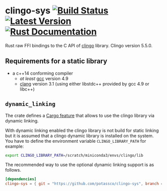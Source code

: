# clingo-sys [![Build Status](https://github.com/potassco/clingo-sys/workflows/CI%20Test/badge.svg)](https://github.com/potassco/clingo-sys)[![Latest Version](https://img.shields.io/crates/v/clingo-sys.svg)](https://crates.io/crates/clingo-sys)[![Rust Documentation](https://docs.rs/clingo-sys/badge.svg)](https://docs.rs/clingo-sys)

Rust raw FFI bindings to the C API of [clingo](https://github.com/potassco/clingo) library.
Clingo version 5.5.0.

## Requirements for a static library

- a c++14 conforming compiler
  - *at least* [gcc](https://gcc.gnu.org/) version 4.9
  - [clang](http://clang.llvm.org/) version 3.1 (using either libstdc++
    provided by gcc 4.9 or libc++)

## `dynamic_linking`

The crate defines a [Cargo feature] that allows to use the clingo library via dynamic linking.

[Cargo feature]: https://doc.rust-lang.org/cargo/reference/manifest.html#the-features-section

With dynamic linking enabled the clingo library is not build for static linking but it is assumed that a
clingo dynamic library is installed on the system.
You have to define the environment variable `CLINGO_LIBRARY_PATH` for example:

```sh
export CLINGO_LIBRARY_PATH=/scratch/miniconda3/envs/clingo/lib
```

The recommended way to use the optional dynamic linking support is as
follows.

```toml
[dependencies]
clingo-sys = { git = "https://github.com/potassco/clingo-sys", branch = "master", features = ["dynamic_linking"] }
```
